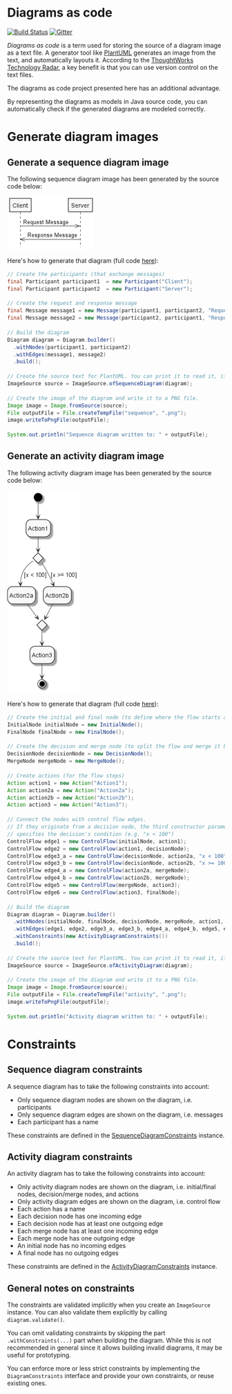 # Diagrams as code
[![Build Status](https://travis-ci.com/diagramsascode/diagramsascode.svg?branch=main)](https://travis-ci.com/diagramsascode/diagramsascode)
[![Gitter](https://badges.gitter.im/diagramsascode/community.svg)](https://gitter.im/diagramsascode/community?utm_source=badge&utm_medium=badge&utm_campaign=pr-badge)

*Diagrams as code* is a term used for storing the source of a diagram image as a text file.
A generator tool like [PlantUML](https://plantuml.com/) generates an image from the text, and automatically layouts it. According to the [ThoughtWorks Technology Radar](https://www.thoughtworks.com/radar/techniques/diagrams-as-code), a key benefit is that 
you can use version control on the text files.

The diagrams as code project presented here has an additional advantage.

By representing the diagrams as models in Java source code, 
you can automatically check if the generated diagrams are modeled correctly.

# Generate diagram images
## Generate a sequence diagram image
The following sequence diagram image has been generated by the source code below:

![Image of an sequence diagram](docs/sample_sequence_diagram.png)

Here's how to generate that diagram (full code [here](https://github.com/diagramsascode/diagramsascode/blob/main/image/src/test/java/org/diagramsascode/image/SequenceDiagramImageTest.java)):

``` java
// Create the participants (that exchange messages)
final Participant participant1  = new Participant("Client");
final Participant participant2  = new Participant("Server");

// Create the request and response message
final Message message1 = new Message(participant1, participant2, "Request Message");
final Message message2 = new Message(participant2, participant1, "Response Message");

// Build the diagram
Diagram diagram = Diagram.builder()
  .withNodes(participant1, participant2)
  .withEdges(message1, message2)
  .build();

// Create the source text for PlantUML. You can print it to read it, if you want to.
ImageSource source = ImageSource.ofSequenceDiagram(diagram);
    
// Create the image of the diagram and write it to a PNG file.
Image image = Image.fromSource(source);
File outputFile = File.createTempFile("sequence", ".png");
image.writeToPngFile(outputFile);

System.out.println("Sequence diagram written to: " + outputFile);
```
    
## Generate an activity diagram image
The following activity diagram image has been generated by the source code below:

![Image of an activity diagram](docs/sample_activity_diagram.png)

Here's how to generate that diagram (full code [here](https://github.com/diagramsascode/diagramsascode/blob/main/image/src/test/java/org/diagramsascode/image/ActivityDiagramImageTest.java)):

``` java
// Create the initial and final node (to define where the flow starts and ends)
InitialNode initialNode = new InitialNode();
FinalNode finalNode = new FinalNode();
    
// Create the decision and merge node (to split the flow and merge it back together)
DecisionNode decisionNode = new DecisionNode();
MergeNode mergeNode = new MergeNode();
    
// Create actions (for the flow steps)
Action action1 = new Action("Action1");
Action action2a = new Action("Action2a");
Action action2b = new Action("Action2b");
Action action3 = new Action("Action3");

// Connect the nodes with control flow edges.
// If they originate from a decision node, the third constructor parameter
// specifies the decision's condition (e.g. "x < 100")
ControlFlow edge1 = new ControlFlow(initialNode, action1);
ControlFlow edge2 = new ControlFlow(action1, decisionNode);
ControlFlow edge3_a = new ControlFlow(decisionNode, action2a, "x < 100");
ControlFlow edge3_b = new ControlFlow(decisionNode, action2b, "x >= 100");
ControlFlow edge4_a = new ControlFlow(action2a, mergeNode);
ControlFlow edge4_b = new ControlFlow(action2b, mergeNode);
ControlFlow edge5 = new ControlFlow(mergeNode, action3);
ControlFlow edge6 = new ControlFlow(action3, finalNode);

// Build the diagram
Diagram diagram = Diagram.builder()
  .withNodes(initialNode, finalNode, decisionNode, mergeNode, action1, action2a, action2b, action3)
  .withEdges(edge1, edge2, edge3_a, edge3_b, edge4_a, edge4_b, edge5, edge6)
  .withConstraints(new ActivityDiagramConstraints())
  .build();

// Create the source text for PlantUML. You can print it to read it, if you want to.
ImageSource source = ImageSource.ofActivityDiagram(diagram);

// Create the image of the diagram and write it to a PNG file.
Image image = Image.fromSource(source);
File outputFile = File.createTempFile("activity", ".png");
image.writeToPngFile(outputFile);

System.out.println("Activity diagram written to: " + outputFile);
```

# Constraints
## Sequence diagram constraints
A sequence diagram has to take the following constraints into account:

* Only sequence diagram nodes are shown on the diagram, i.e. participants
* Only sequence diagram edges are shown on the diagram, i.e. messages
* Each participant has a name

These constraints are defined in the [SequenceDiagramConstraints](https://github.com/diagramsascode/diagramsascode/blob/main/sequence/src/main/java/org/diagramsascode/sequence/constraint/SequenceDiagramConstraints.java) instance. 

## Activity diagram constraints
An activity diagram has to take the following constraints into account:

* Only activity diagram nodes are shown on the diagram, i.e. initial/final nodes, decision/merge nodes, and actions
* Only activity diagram edges are shown on the diagram, i.e. control flow
* Each action has a name
* Each decision node has one incoming edge
* Each decision node has at least one outgoing edge
* Each merge node has at least one incoming edge
* Each merge node has one outgoing edge
* An initial node has no incoming edges
* A final node has no outgoing edges

These constraints are defined in the [ActivityDiagramConstraints](https://github.com/diagramsascode/diagramsascode/blob/main/activity/src/main/java/org/diagramsascode/activity/constraint/ActivityDiagramConstraints.java) instance.

## General notes on constraints
The constraints are validated implicitly when you create an `ImageSource` instance.
You can also validate them explicitly by calling `diagram.validate()`.

You can omit validating constraints by skipping the part `.withConstraints(...)` part when building the diagram. 
While this is not recommended in general since it allows building invalid diagrams, it may be useful for prototyping.

You can enforce more or less strict constraints by implementing the `DiagramConstraints` interface and provide your own constraints,
or reuse existing ones.

